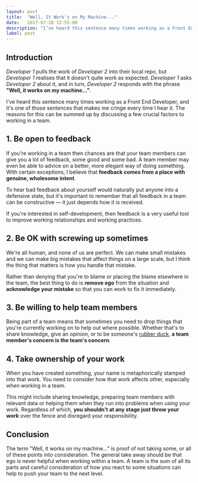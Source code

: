 ```yaml
---
layout: post
title:  "Well, It Work's on My Machine..."
date:   2017-07-28 12:55:00
description: "I’ve heard this sentence many times working as a Front End Developer, and it’s one of those sentences that makes me cringe every time I hear it. The reasons for this can be summed up by discussing a few crucial factors to working in a team."
label: post
---
```


## Introduction

*Developer 1* pulls the work of *Developer 2* into their local repo, but *Developer 1* realises that it doesn't quite work as expected. *Developer 1* asks *Developer 2* about it, and in turn, *Developer 2* responds with the phrase **"Well, it works on my machine..."**.

I've heard this sentence many times working as a Front End Developer, and it's one of those sentences that makes me cringe every time I hear it. The reasons for this can be summed up by discussing a few crucial factors to working in a team.


## 1. Be open to feedback

If you're working in a team then chances are that your team members can give you a lot of feedback, some good and some bad. A team member may even be able to advice on a better, more elegant way of doing something. With certain exceptions, I believe that **feedback comes from a place with genuine, wholesome intent**.

To hear bad feedback about yourself would naturally put anyone into a defensive state, but it's important to remember that all feedback in a team can be constructive — it just depends how it is received.

If you're interested in self-development, then feedback is a very useful tool to improve working relationships and working practices.

## 2. Be OK with screwing up sometimes

We're all human, and none of us are perfect. We can make small mistakes and we can make big mistakes that affect things on a large scale, but I think the thing that matters is how you handle that mistake.

Rather than denying that you're to blame or placing the blame elsewhere in the team, the best thing to do is **remove ego** from the situation and **acknowledge your mistake** so that you can work to fix it immediately.

## 3. Be willing to help team members

Being part of a team means that sometimes you need to drop things that you're currently working on to help out where possible. Whether that's to share knowledge, give an opinion, or to be someone's [rubber duck](https://en.wikipedia.org/wiki/Rubber_duck_debugging), **a team member's concern is the team's concern**.

## 4. Take ownership of your work

When you have created something, your name is metaphorically stamped into that work. You need to consider how that work affects other, especially when working in a team.

This might include sharing knowledge, preparing team members with relevant data or helping them when they run into problems when using your work. Regardless of which, **you shouldn't at any stage just throw your work** over the fence and disregard your responsibility.

## Conclusion

The term "Well, it works on my machine..." is proof of not taking some, or all of these points into consideration. The general take away should be that ego is never helpful when working within a team. A team is the sum of all its parts and careful consideration of how you react to some situations can help to push your team to the next level.
